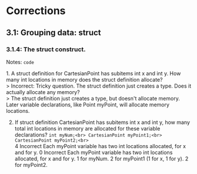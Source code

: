 # Corrections
## 3.1: Grouping data: struct
### 3.1.4: The struct construct.
Notes: ``` code ```
<br>
<p></p>
1. A struct definition for CartesianPoint has subitems int x and int y. 
How many int locations in memory does the struct definition allocate?  <br>
> Incorrect: Tricky question. The struct definition just creates a type. Does it actually allocate any memory? <br>
> The struct definition just creates a type, but doesn't allocate memory. Later variable declarations, like Point myPoint, will allocate memory locations.<br>


2. If struct definition CartesianPoint has subitems int x and int y, how many total int locations in memory are allocated for these variable declarations?
`
int myNum;<br>
CartesianPoint myPoint1;<br>
CartesianPoint myPoint2;<br>
`<br>
4 Incorrect Each myPoint variable has two int locations allocated, for x and for y.
0 Incorrect Each myPoint variable has two int locations allocated, for x and for y.
1 for myNum. 
2 for myPoint1 (1 for x, 1 for y). 
2 for myPoint2.

